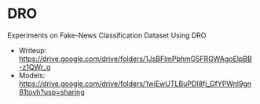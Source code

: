 # DRO
Experiments on Fake-News Classification Dataset Using DRO

* Writeup: https://drive.google.com/drive/folders/1JsBFlmPbhmG5FRGWAgoElpBB-z1QWr_g
* Models: https://drive.google.com/drive/folders/1wiEwUTLBuPDI8fj_GfYPWnl9gn81tovh?usp=sharing
